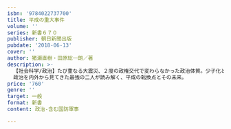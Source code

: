 ```yaml
---
isbn: '9784022737700'
title: 平成の重大事件
volume: ''
series: 新書６７０
publisher: 朝日新聞出版
pubdate: '2018-06-13'
cover: ''
author: 猪瀬直樹・田原総一朗／著
description: >-
  【社会科学/政治】たび重なる大震災、２度の政権交代で変わらなかった政治体質。少子化と反比例するように増え続けた国の借金──後退戦を続けた平成の30年間、いったいどこで間違た？
  政治を内外から見てきた最強の二人が読み解く、平成の転換点とその未来。
price: '760'
genre: ''
target: 一般
format: 新書
content: 政治-含む国防軍事

---
```


